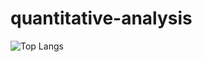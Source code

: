 # quantitative-analysis
![Top Langs](https://github-readme-stats.vercel.app/api/top-langs/?username=muriatic&count_private=true&hide=javascript,css,scss,html&theme=tokyonight)
